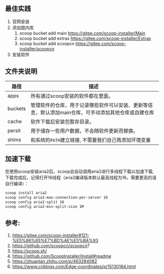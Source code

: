 
## 最佳实践

1. 官网安装
2. 添加国内库
    1. scoop bucket add main https://gitee.com/scoop-installer/Main
    2. scoop bucket add extras https://gitee.com/scoop-installer/Extras
    3. scoop bucket add scoopcn https://gitee.com/scoop-installer/scoopcn
3. 安装软件

## 文件夹说明

路径|描述
--|--
apps|所有通过scoop安装的软件都在里面。
buckets|管理软件的仓库，用于记录哪些软件可以安装、更新等信息，默认添加main仓库，可手动添加其他仓库或自建仓库
cache|软件下载后安装包暂存目录。
persit|用于储存一些用户数据，不会随软件更新而替换。
shims|和系统的`PATH`建立链接, 不需要我们自己再添加环境变量

## 加速下载

在使用scoop安装aria2后，scoop会自动调用aria2进行多线程下载以加速下载, 下载完成后，记得打开16线程（aria2编译版本默认最高线程为16，需要更高的请自行编译）：

```sh
scoop install aria2
scoop config aria2-max-connection-per-server 16
scoop config aria2-split 16
scoop config aria2-min-split-size 1M
```


## 参考:
1. https://gitee.com/scoop-installer#121-%E5%86%85%E7%BD%AE%E5%BA%93
2. https://github.com/scoopcn/scoopcn?
3. https://scoop.sh/
4. https://github.com/ScoopInstaller/Install#readme
5. https://zhuanlan.zhihu.com/p/463284082
6. https://www.cnblogs.com/Edge-coordinates/p/15130184.html